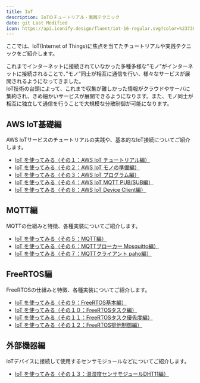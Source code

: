 ```yaml
---
title: IoT
description: IoTのチュートリアル・実践テクニック
date: git Last Modified
icon: https://api.iconify.design/fluent/iot-16-regular.svg?color=%23730099&height=28
---
```


ここでは、IoT(Internet of Things)に焦点を当てたチュートリアルや実践テクニックをご紹介します。

これまでインターネットに接続されていなかった多種多様な”モノ”がインターネットに接続されることで、”モノ”同士が相互に通信を行い、様々なサービスが展開されるようになってきました。  
IoT技術の台頭によって、これまで収集が難しかった情報がクラウドやサーバに集約され、きめ細かいサービスが展開できるようになります。また、モノ同士が相互に独立して通信を行うことで大規模な分散制御が可能になります。  

## AWS IoT基礎編

AWS IoTサービスのチュートリアルの実践や、基本的なIoT接続についてご紹介します。

- [IoT を使ってみる（その１：AWS IoT チュートリアル編）](/iot/internet-of-things-01/)
- [IoT を使ってみる（その２：AWS IoT モノの準備編）](/iot/internet-of-things-02/)
- [IoT を使ってみる（その３：AWS IoT プログラム編）](/iot/internet-of-things-03/)
- [IoT を使ってみる（その４：AWS IoT MQTT PUB/SUB編）](/iot/internet-of-things-04/)
- [IoT を使ってみる（その８：AWS IoT Device Client編）](/iot/internet-of-things-08/)

## MQTT編

MQTTの仕組みと特徴、各種実装についてご紹介します。

- [IoT を使ってみる（その５：MQTT編）](/iot/internet-of-things-05/)
- [IoT を使ってみる（その６：MQTTブローカー Mosquitto編）](/iot/internet-of-things-06/)
- [IoT を使ってみる（その７：MQTTクライアント paho編）](/iot/internet-of-things-07/)

## FreeRTOS編

FreeRTOSの仕組みと特徴、各種実装についてご紹介します。

- [IoT を使ってみる（その９：FreeRTOS基本編）](/iot/internet-of-things-09/)
- [IoT を使ってみる（その１０：FreeRTOSタスク編）](/iot/internet-of-things-10/)
- [IoT を使ってみる（その１１：FreeRTOSタスク優先度編）](/iot/internet-of-things-11/)
- [IoT を使ってみる（その１２：FreeRTOS排他制御編）](/iot/internet-of-things-12/)

## 外部機器編

IoTデバイスに接続して使用するセンサモジュールなどについてご紹介します。

- [IoT を使ってみる（その１３：温湿度センサモジュールDHT11編）](/iot/internet-of-things-13/)

